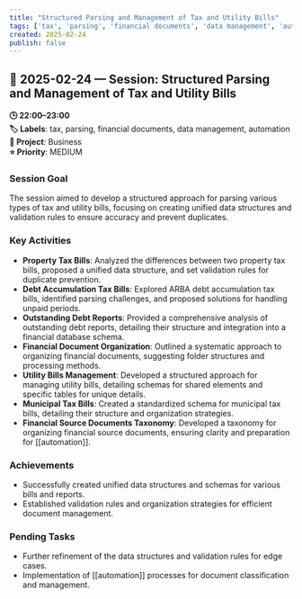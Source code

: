 ```yaml
---
title: "Structured Parsing and Management of Tax and Utility Bills"
tags: ['tax', 'parsing', 'financial documents', 'data management', 'automation']
created: 2025-02-24
publish: false
---
```


## 📅 2025-02-24 — Session: Structured Parsing and Management of Tax and Utility Bills

**🕒 22:00–23:00**  
**🏷️ Labels**: tax, parsing, financial documents, data management, automation  
**📂 Project**: Business  
**⭐ Priority**: MEDIUM  


### Session Goal
The session aimed to develop a structured approach for parsing various types of tax and utility bills, focusing on creating unified data structures and validation rules to ensure accuracy and prevent duplicates.

### Key Activities
- **Property Tax Bills**: Analyzed the differences between two property tax bills, proposed a unified data structure, and set validation rules for duplicate prevention.
- **Debt Accumulation Tax Bills**: Explored ARBA debt accumulation tax bills, identified parsing challenges, and proposed solutions for handling unpaid periods.
- **Outstanding Debt Reports**: Provided a comprehensive analysis of outstanding debt reports, detailing their structure and integration into a financial database schema.
- **Financial Document Organization**: Outlined a systematic approach to organizing financial documents, suggesting folder structures and processing methods.
- **Utility Bills Management**: Developed a structured approach for managing utility bills, detailing schemas for shared elements and specific tables for unique details.
- **Municipal Tax Bills**: Created a standardized schema for municipal tax bills, detailing their structure and organization strategies.
- **Financial Source Documents Taxonomy**: Developed a taxonomy for organizing financial source documents, ensuring clarity and preparation for [[automation]].

### Achievements
- Successfully created unified data structures and schemas for various bills and reports.
- Established validation rules and organization strategies for efficient document management.

### Pending Tasks
- Further refinement of the data structures and validation rules for edge cases.
- Implementation of [[automation]] processes for document classification and management.
